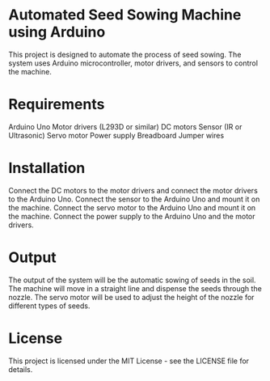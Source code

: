 # Automated Seed Sowing Machine using Arduino
This project is designed to automate the process of seed sowing. The system uses Arduino microcontroller, motor drivers, and sensors to control the machine.

# Requirements 
Arduino Uno
Motor drivers (L293D or similar)
DC motors
Sensor (IR or Ultrasonic)
Servo motor
Power supply
Breadboard
Jumper wires

# Installation
Connect the DC motors to the motor drivers and connect the motor drivers to the Arduino Uno.
Connect the sensor to the Arduino Uno and mount it on the machine.
Connect the servo motor to the Arduino Uno and mount it on the machine.
Connect the power supply to the Arduino Uno and the motor drivers.

# Output
The output of the system will be the automatic sowing of seeds in the soil. The machine will move in a straight line and dispense the seeds through the nozzle. The servo motor will be used to adjust the height of the nozzle for different types of seeds.

# License
This project is licensed under the MIT License - see the LICENSE file for details.
